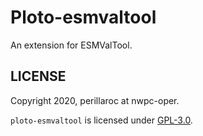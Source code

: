 # Ploto-esmvaltool

An extension for ESMValTool.

## LICENSE

Copyright 2020, perillaroc at nwpc-oper.

`ploto-esmvaltool` is licensed under [GPL-3.0](./LICENSE.md).
